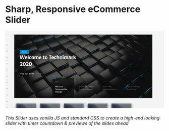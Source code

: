 # Sharp, Responsive eCommerce Slider

![test](images/slider_screen.png)

###### This Slider uses vanilla JS and standard CSS to create a high-end looking slider with timer countdown & previews of the slides ahead
